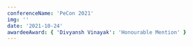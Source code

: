 ```yaml
---
conferenceName: 'PeCon 2021'
img: ''
date: '2021-10-24'
awardeeAward: { 'Divyansh Vinayak': 'Honourable Mention' }
---
```

